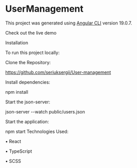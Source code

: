 # UserManagement

This project was generated using [Angular CLI](https://github.com/angular/angular-cli) version 19.0.7.

Check out the live demo

Installation

To run this project locally:

Clone the Repository:

 https://github.com/seriuksergii/User-management

Install dependencies:

  npm install

Start the json-server:  

json-server --watch public/users.json
  
Start the application:

  npm start
Technologies Used:

• React

• TypeScript

• SCSS
